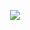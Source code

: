 <p align="center">
  <img align="top" src="https://github-readme-stats.vercel.app/api/top-langs/?username=ycjqf&layout=compact&theme=nord"/>
</p>
